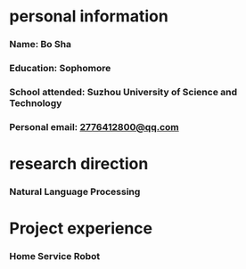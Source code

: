# personal information
### Name: Bo Sha
### Education: Sophomore
### School attended: Suzhou University of Science and Technology
### Personal email: 2776412800@qq.com

# research direction
### Natural Language Processing

# Project experience
### Home Service Robot
